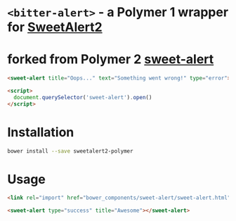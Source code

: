 # `<bitter-alert>` - a Polymer 1 wrapper for [SweetAlert2](https://github.com/gick/bitter-alert)
# forked from Polymer 2 [sweet-alert](https://github.com/limonte/sweetalert2-polymer)

<!--
```
<custom-element-demo height="450">
  <template>
    <link rel="import" href="sweet-alert.html">
    <next-code-block></next-code-block>
  </template>
</custom-element-demo>
```
-->
```html
<sweet-alert title="Oops..." text="Something went wrong!" type="error"></sweet-alert>

<script>
  document.querySelector('sweet-alert').open()
</script>
```

# Installation

```bash
bower install --save sweetalert2-polymer
```

# Usage

```html
<link rel="import" href="bower_components/sweet-alert/sweet-alert.html">

<sweet-alert type="success" title="Awesome"></sweet-alert>
```
